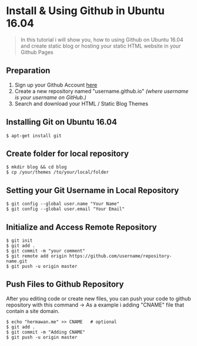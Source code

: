 # Install & Using Github in Ubuntu 16.04

> 	In this tutorial i will show you, how to using Github on Ubuntu 16.04 and create static blog or hosting your static HTML website in your Github Pages

## Preparation
1.  Sign up your Github Account [here](github.com/join) 
 2. Create a new repository named "username.github.io" 
	  *(where username is your username on GitHub.)* 
3. Search and download your HTML / Static Blog Themes

## Installing Git on Ubuntu 16.04

    $ apt-get install git

## Create folder for local repository

    $ mkdir blog && cd blog
    $ cp /your/themes /to/your/local/folder

## Setting your Git Username in Local Repository

    $ git config --global user.name "Your Name"
    $ git config --global user.email "Your Email"

## Initialize and Access Remote Repository

    $ git init
    $ git add . 
    $ git commit -m "your comment"
    $ git remote add origin https://github.com/username/repository-name.git
    $ git push -u origin master

## Push Files to Github Repository

After you editing code or create new files, you can push your code to github repository with this command ->
As a example i adding "CNAME" file that contain a site domain.

    $ echo "hermawan.me" >> CNAME 	# optional
    $ git add . 
    $ git commit -m "Adding CNAME"
    $ git push -u origin master
